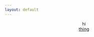 ```yaml
---
layout: default
---
```

<title>test</title>
<body>
<div align = "center">
  <p>hi<br />
  <a href="ME2D.html">thing</a>
</div>
</body>
